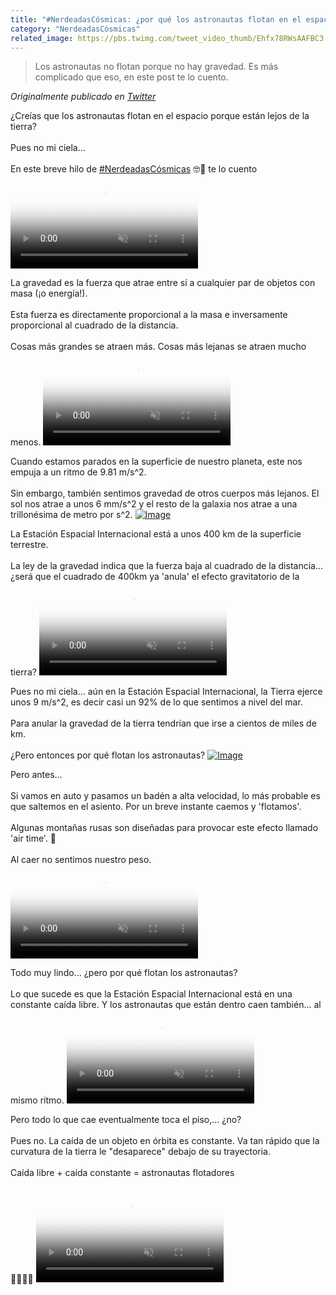 ```yaml
---
title: "#NerdeadasCósmicas: ¿por qué los astronautas flotan en el espacio?"
category: "NerdeadasCósmicas"
related_image: https://pbs.twimg.com/tweet_video_thumb/Ehfx78RWsAAFBC3.jpg
---
```

> Los astronautas no flotan porque no hay gravedad. Es más complicado que eso, en este post te lo cuento.

*Originalmente publicado en [Twitter](https://twitter.com/guidodecaso/status/1303776638312886272)*

<div class="card-tweets" dir="auto">
    <p>¿Creías que los astronautas flotan en el espacio porque están lejos de la tierra?<br />
<br />
Pues no mi ciela...<br />
<br />
En este breve hilo de <a class="entity-hashtag" href="/hashtag/NerdeadasCósmicas">#NerdeadasCósmicas</a> 🤓🌌 te lo cuento <span class="entity-video-gif"><video autoplay muted loop controls poster="https://pbs.twimg.com/tweet_video_thumb/Ehfx78RWsAAFBC3.jpg"><source src="https://video.twimg.com/tweet_video/Ehfx78RWsAAFBC3.mp4" type="video/mp4"><img alt="Dog Floating GIF" src="https://pbs.twimg.com/tweet_video_thumb/Ehfx78RWsAAFBC3.jpg"></video></span></p>
    <p>La gravedad es la fuerza que atrae entre sí a cualquier par de objetos con masa (¡o energía!). <br />
<br />
Esta fuerza es directamente proporcional a la masa e inversamente proporcional al cuadrado de la distancia. <br />
<br />
Cosas más grandes se atraen más. Cosas más lejanas se atraen mucho menos. <span class="entity-video-gif"><video autoplay muted loop controls poster="https://pbs.twimg.com/tweet_video_thumb/Ehfx8n8XkAEXYQI.jpg"><source src="https://video.twimg.com/tweet_video/Ehfx8n8XkAEXYQI.mp4" type="video/mp4"><img alt="Newton Apple GIF" src="https://pbs.twimg.com/tweet_video_thumb/Ehfx8n8XkAEXYQI.jpg"></video></span></p>
    <p>Cuando estamos parados en la superficie de nuestro planeta, este nos empuja a un ritmo de 9.81 m/s^2.<br />
<br />
Sin embargo, también sentimos gravedad de otros cuerpos más lejanos. El sol nos atrae a unos 6 mm/s^2 y el resto de la galaxia nos atrae a una trillonésima de metro por s^2. <span class="entity-image"><a href="https://pbs.twimg.com/media/Ehfv93VXcAAwOe6.png" target="_blank"><img alt="Image" src="https://pbs.twimg.com/media/Ehfv93VXcAAwOe6.png" data-src="https://pbs.twimg.com/media/Ehfv93VXcAAwOe6.png"></a></span></p>
    <p>La Estación Espacial Internacional está a unos 400 km de la superficie terrestre. <br />
<br />
La ley de la gravedad indica que la fuerza baja al cuadrado de la distancia... ¿será que el cuadrado de 400km ya 'anula' el efecto gravitatorio de la tierra? <span class="entity-video-gif"><video autoplay muted loop controls poster="https://pbs.twimg.com/tweet_video_thumb/Ehfx9TPWkAAmqf6.jpg"><source src="https://video.twimg.com/tweet_video/Ehfx9TPWkAAmqf6.mp4" type="video/mp4"><img alt="Space Station Iss GIF" src="https://pbs.twimg.com/tweet_video_thumb/Ehfx9TPWkAAmqf6.jpg"></video></span></p>
    <p>Pues no mi ciela... aún en la Estación Espacial Internacional, la Tierra ejerce unos 9 m/s^2, es decir casi un 92% de lo que sentimos a nivel del mar.<br />
<br />
Para anular la gravedad de la tierra tendrían que irse a cientos de miles de km.<br />
<br />
¿Pero entonces por qué flotan los astronautas? <span class="entity-image"><a href="https://pbs.twimg.com/media/EhfwbUDXcAEl2eZ.png" target="_blank"><img alt="Image" src="https://pbs.twimg.com/media/EhfwbUDXcAEl2eZ.png" data-src="https://pbs.twimg.com/media/EhfwbUDXcAEl2eZ.png"></a></span></p>
    <p>Pero antes...<br />
<br />
Si vamos en auto y pasamos un badén a alta velocidad, lo más probable es que saltemos en el asiento. Por un breve instante caemos y 'flotamos'.<br />
<br />
Algunas montañas rusas son diseñadas para provocar este efecto llamado 'air time'. 🎢<br />
<br />
Al caer no sentimos nuestro peso. <span class="entity-video-gif"><video autoplay muted loop controls poster="https://pbs.twimg.com/tweet_video_thumb/Ehfx-AIWoAM-UxC.jpg"><source src="https://video.twimg.com/tweet_video/Ehfx-AIWoAM-UxC.mp4" type="video/mp4"><img alt="Roller Coaster GIF" src="https://pbs.twimg.com/tweet_video_thumb/Ehfx-AIWoAM-UxC.jpg"></video></span></p>
    <p>Todo muy lindo... ¿pero por qué flotan los astronautas? <br />
<br />
Lo que sucede es que la Estación Espacial Internacional está en una constante caída libre. Y los astronautas que están dentro caen también... al mismo ritmo. <span class="entity-video-gif"><video autoplay muted loop controls poster="https://pbs.twimg.com/tweet_video_thumb/Ehfx-mJX0AA0rj4.jpg"><source src="https://video.twimg.com/tweet_video/Ehfx-mJX0AA0rj4.mp4" type="video/mp4"><img alt="Flying International Space ..." src="https://pbs.twimg.com/tweet_video_thumb/Ehfx-mJX0AA0rj4.jpg"></video></span></p>
    <p>Pero todo lo que cae eventualmente toca el piso,... ¿no?<br />
<br />
Pues no. La caída de un objeto en órbita es constante. Va tan rápido que la curvatura de la tierra le "desaparece" debajo de su trayectoria.<br />
<br />
Caída libre + caída constante = astronautas flotadores <br />
<br />
👩‍🚀💫🎢 <span class="entity-video-gif"><video autoplay muted loop controls poster="https://pbs.twimg.com/tweet_video_thumb/Ehfx_iaWsAAZH5_.jpg"><source src="https://video.twimg.com/tweet_video/Ehfx_iaWsAAZH5_.mp4" type="video/mp4"><img alt="thats all folks GIF" src="https://pbs.twimg.com/tweet_video_thumb/Ehfx_iaWsAAZH5_.jpg"></video></span></p>
</div>

